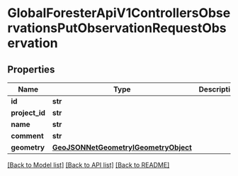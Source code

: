 # GlobalForesterApiV1ControllersObservationsPutObservationRequestObservation

## Properties
Name | Type | Description | Notes
------------ | ------------- | ------------- | -------------
**id** | **str** |  | 
**project_id** | **str** |  | 
**name** | **str** |  | 
**comment** | **str** |  | [optional] 
**geometry** | [**GeoJSONNetGeometryIGeometryObject**](GeoJSONNetGeometryIGeometryObject.md) |  | 

[[Back to Model list]](../README.md#documentation-for-models) [[Back to API list]](../README.md#documentation-for-api-endpoints) [[Back to README]](../README.md)


